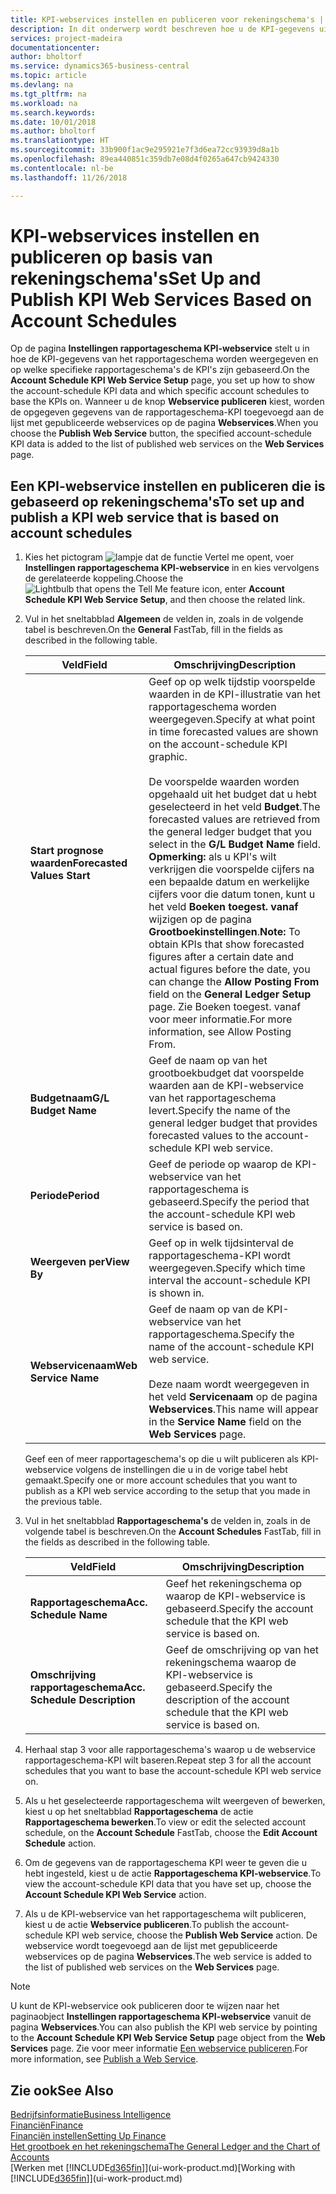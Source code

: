 ```yaml
---
title: KPI-webservices instellen en publiceren voor rekeningschema's | Microsoft Docs
description: In dit onderwerp wordt beschreven hoe u de KPI-gegevens uit het rapportageschema weergeeft op basis van specifieke rapportageschema's.
services: project-madeira
documentationcenter: 
author: bholtorf
ms.service: dynamics365-business-central
ms.topic: article
ms.devlang: na
ms.tgt_pltfrm: na
ms.workload: na
ms.search.keywords: 
ms.date: 10/01/2018
ms.author: bholtorf
ms.translationtype: HT
ms.sourcegitcommit: 33b900f1ac9e295921e7f3d6ea72cc93939d8a1b
ms.openlocfilehash: 89ea440851c359db7e08d4f0265a647cb9424330
ms.contentlocale: nl-be
ms.lasthandoff: 11/26/2018

---
```

# <a name="set-up-and-publish-kpi-web-services-based-on-account-schedules"></a><span data-ttu-id="600ac-103">KPI-webservices instellen en publiceren op basis van rekeningschema's</span><span class="sxs-lookup"><span data-stu-id="600ac-103">Set Up and Publish KPI Web Services Based on Account Schedules</span></span>
<span data-ttu-id="600ac-104">Op de pagina **Instellingen rapportageschema KPI-webservice** stelt u in hoe de KPI-gegevens van het rapportageschema worden weergegeven en op welke specifieke rapportageschema's de KPI's zijn gebaseerd.</span><span class="sxs-lookup"><span data-stu-id="600ac-104">On the **Account Schedule KPI Web Service Setup** page, you set up how to show the account-schedule KPI data and which specific account schedules to base the KPIs on.</span></span> <span data-ttu-id="600ac-105">Wanneer u de knop **Webservice publiceren** kiest, worden de opgegeven gegevens van de rapportageschema-KPI toegevoegd aan de lijst met gepubliceerde webservices op de pagina **Webservices**.</span><span class="sxs-lookup"><span data-stu-id="600ac-105">When you choose the **Publish Web Service** button, the specified account-schedule KPI data is added to the list of published web services on the **Web Services** page.</span></span>  

## <a name="to-set-up-and-publish-a-kpi-web-service-that-is-based-on-account-schedules"></a><span data-ttu-id="600ac-106">Een KPI-webservice instellen en publiceren die is gebaseerd op rekeningschema's</span><span class="sxs-lookup"><span data-stu-id="600ac-106">To set up and publish a KPI web service that is based on account schedules</span></span>  
1.  <span data-ttu-id="600ac-107">Kies het pictogram ![lampje dat de functie Vertel me opent](media/ui-search/search_small.png "Vertel me wat u wilt doen"), voer **Instellingen rapportageschema KPI-webservice** in en kies vervolgens de gerelateerde koppeling.</span><span class="sxs-lookup"><span data-stu-id="600ac-107">Choose the ![Lightbulb that opens the Tell Me feature](media/ui-search/search_small.png "Tell me what you want to do") icon, enter **Account Schedule KPI Web Service Setup**, and then choose the related link.</span></span>  
2.  <span data-ttu-id="600ac-108">Vul in het sneltabblad **Algemeen** de velden in, zoals in de volgende tabel is beschreven.</span><span class="sxs-lookup"><span data-stu-id="600ac-108">On the **General** FastTab, fill in the fields as described in the following table.</span></span>  

    |<span data-ttu-id="600ac-109">Veld</span><span class="sxs-lookup"><span data-stu-id="600ac-109">Field</span></span>|<span data-ttu-id="600ac-110">Omschrijving</span><span class="sxs-lookup"><span data-stu-id="600ac-110">Description</span></span>|  
    |---------------------------------|---------------------------------------|  
    |<span data-ttu-id="600ac-111">**Start prognose waarden**</span><span class="sxs-lookup"><span data-stu-id="600ac-111">**Forecasted Values Start**</span></span>|<span data-ttu-id="600ac-112">Geef op op welk tijdstip voorspelde waarden in de KPI-illustratie van het rapportageschema worden weergegeven.</span><span class="sxs-lookup"><span data-stu-id="600ac-112">Specify at what point in time forecasted values are shown on the account-schedule KPI graphic.</span></span><br /><br /> <span data-ttu-id="600ac-113">De voorspelde waarden worden opgehaald uit het budget dat u hebt geselecteerd in het veld **Budget**.</span><span class="sxs-lookup"><span data-stu-id="600ac-113">The forecasted values are retrieved from the general ledger budget that you select in the **G/L Budget Name** field.</span></span> <span data-ttu-id="600ac-114">**Opmerking:** als u KPI's wilt verkrijgen die voorspelde cijfers na een bepaalde datum en werkelijke cijfers voor die datum tonen, kunt u het veld **Boeken toegest. vanaf** wijzigen op de pagina **Grootboekinstellingen**.</span><span class="sxs-lookup"><span data-stu-id="600ac-114">**Note:**  To obtain KPIs that show forecasted figures after a certain date and actual figures before the date, you can change the **Allow Posting From** field on the **General Ledger Setup** page.</span></span> <span data-ttu-id="600ac-115">Zie Boeken toegest. vanaf voor meer informatie.</span><span class="sxs-lookup"><span data-stu-id="600ac-115">For more information, see Allow Posting From.</span></span>|  
    |<span data-ttu-id="600ac-116">**Budgetnaam**</span><span class="sxs-lookup"><span data-stu-id="600ac-116">**G/L Budget Name**</span></span>|<span data-ttu-id="600ac-117">Geef de naam op van het grootboekbudget dat voorspelde waarden aan de KPI-webservice van het rapportageschema levert.</span><span class="sxs-lookup"><span data-stu-id="600ac-117">Specify the name of the general ledger budget that provides forecasted values to the account-schedule KPI web service.</span></span>|  
    |<span data-ttu-id="600ac-118">**Periode**</span><span class="sxs-lookup"><span data-stu-id="600ac-118">**Period**</span></span>|<span data-ttu-id="600ac-119">Geef de periode op waarop de KPI-webservice van het rapportageschema is gebaseerd.</span><span class="sxs-lookup"><span data-stu-id="600ac-119">Specify the period that the account-schedule KPI web service is based on.</span></span>|  
    |<span data-ttu-id="600ac-120">**Weergeven per**</span><span class="sxs-lookup"><span data-stu-id="600ac-120">**View By**</span></span>|<span data-ttu-id="600ac-121">Geef op in welk tijdsinterval de rapportageschema-KPI wordt weergegeven.</span><span class="sxs-lookup"><span data-stu-id="600ac-121">Specify which time interval the account-schedule KPI is shown in.</span></span>|  
    |<span data-ttu-id="600ac-122">**Webservicenaam**</span><span class="sxs-lookup"><span data-stu-id="600ac-122">**Web Service Name**</span></span>|<span data-ttu-id="600ac-123">Geef de naam op van de KPI-webservice van het rapportageschema.</span><span class="sxs-lookup"><span data-stu-id="600ac-123">Specify the name of the account-schedule KPI web service.</span></span><br /><br /> <span data-ttu-id="600ac-124">Deze naam wordt weergegeven in het veld **Servicenaam** op de pagina **Webservices**.</span><span class="sxs-lookup"><span data-stu-id="600ac-124">This name will appear in the **Service Name** field on the **Web Services** page.</span></span>|  

    <span data-ttu-id="600ac-125">Geef een of meer rapportageschema's op die u wilt publiceren als KPI-webservice volgens de instellingen die u in de vorige tabel hebt gemaakt.</span><span class="sxs-lookup"><span data-stu-id="600ac-125">Specify one or more account schedules that you want to publish as a KPI web service according to the setup that you made in the previous table.</span></span>  

3.  <span data-ttu-id="600ac-126">Vul in het sneltabblad **Rapportageschema's** de velden in, zoals in de volgende tabel is beschreven.</span><span class="sxs-lookup"><span data-stu-id="600ac-126">On the **Account Schedules** FastTab, fill in the fields as described in the following table.</span></span>  

    |<span data-ttu-id="600ac-127">Veld</span><span class="sxs-lookup"><span data-stu-id="600ac-127">Field</span></span>|<span data-ttu-id="600ac-128">Omschrijving</span><span class="sxs-lookup"><span data-stu-id="600ac-128">Description</span></span>|  
    |---------------------------------|---------------------------------------|  
    |<span data-ttu-id="600ac-129">**Rapportageschema**</span><span class="sxs-lookup"><span data-stu-id="600ac-129">**Acc. Schedule Name**</span></span>|<span data-ttu-id="600ac-130">Geef het rekeningschema op waarop de KPI-webservice is gebaseerd.</span><span class="sxs-lookup"><span data-stu-id="600ac-130">Specify the account schedule that the KPI web service is based on.</span></span>|  
    |<span data-ttu-id="600ac-131">**Omschrijving rapportageschema**</span><span class="sxs-lookup"><span data-stu-id="600ac-131">**Acc. Schedule Description**</span></span>|<span data-ttu-id="600ac-132">Geef de omschrijving op van het rekeningschema waarop de KPI-webservice is gebaseerd.</span><span class="sxs-lookup"><span data-stu-id="600ac-132">Specify the description of the account schedule that the KPI web service is based on.</span></span>|  

4.  <span data-ttu-id="600ac-133">Herhaal stap 3 voor alle rapportageschema's waarop u de webservice rapportageschema-KPI wilt baseren.</span><span class="sxs-lookup"><span data-stu-id="600ac-133">Repeat step 3 for all the account schedules that you want to base the account-schedule KPI web service on.</span></span>  
5.  <span data-ttu-id="600ac-134">Als u het geselecteerde rapportageschema wilt weergeven of bewerken, kiest u op het sneltabblad **Rapportageschema** de actie **Rapportageschema bewerken**.</span><span class="sxs-lookup"><span data-stu-id="600ac-134">To view or edit the selected account schedule, on the **Account Schedule** FastTab, choose the **Edit Account Schedule** action.</span></span>  
6.  <span data-ttu-id="600ac-135">Om de gegevens van de rapportageschema KPI weer te geven die u hebt ingesteld, kiest u de actie **Rapportageschema KPI-webservice**.</span><span class="sxs-lookup"><span data-stu-id="600ac-135">To view the account-schedule KPI data that you have set up, choose the **Account Schedule KPI Web Service** action.</span></span>  
7.  <span data-ttu-id="600ac-136">Als u de KPI-webservice van het rapportageschema wilt publiceren, kiest u de actie **Webservice publiceren**.</span><span class="sxs-lookup"><span data-stu-id="600ac-136">To publish the account-schedule KPI web service, choose the **Publish Web Service** action.</span></span> <span data-ttu-id="600ac-137">De webservice wordt toegevoegd aan de lijst met gepubliceerde webservices op de pagina **Webservices**.</span><span class="sxs-lookup"><span data-stu-id="600ac-137">The web service is added to the list of published web services on the **Web Services** page.</span></span>  

> [!NOTE]  
>  <span data-ttu-id="600ac-138">U kunt de KPI-webservice ook publiceren door te wijzen naar het paginaobject **Instellingen rapportageschema KPI-webservice** vanuit de pagina **Webservices**.</span><span class="sxs-lookup"><span data-stu-id="600ac-138">You can also publish the KPI web service by pointing to the **Account Schedule KPI Web Service Setup** page object from the **Web Services** page.</span></span> <span data-ttu-id="600ac-139">Zie voor meer informatie [Een webservice publiceren](across-how-publish-web-service.md).</span><span class="sxs-lookup"><span data-stu-id="600ac-139">For more information, see [Publish a Web Service](across-how-publish-web-service.md).</span></span>  

## <a name="see-also"></a><span data-ttu-id="600ac-140">Zie ook</span><span class="sxs-lookup"><span data-stu-id="600ac-140">See Also</span></span>  
[<span data-ttu-id="600ac-141">Bedrijfsinformatie</span><span class="sxs-lookup"><span data-stu-id="600ac-141">Business Intelligence</span></span>](bi.md)  
[<span data-ttu-id="600ac-142">Financiën</span><span class="sxs-lookup"><span data-stu-id="600ac-142">Finance</span></span>](finance.md)  
[<span data-ttu-id="600ac-143">Financiën instellen</span><span class="sxs-lookup"><span data-stu-id="600ac-143">Setting Up Finance</span></span>](finance-setup-finance.md)  
[<span data-ttu-id="600ac-144">Het grootboek en het rekeningschema</span><span class="sxs-lookup"><span data-stu-id="600ac-144">The General Ledger and the Chart of Accounts</span></span>](finance-general-ledger.md)  
<span data-ttu-id="600ac-145">[Werken met [!INCLUDE[d365fin](includes/d365fin_md.md)]](ui-work-product.md)</span><span class="sxs-lookup"><span data-stu-id="600ac-145">[Working with [!INCLUDE[d365fin](includes/d365fin_md.md)]](ui-work-product.md)</span></span>

